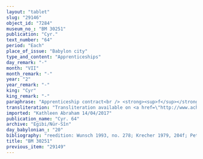```yaml
---
layout: "tablet"
slug: "29146"
object_id: "7284"
museum_no_: "BM 30251"
publication: "Cyr."
text_number: "64"
period: "Each"
place_of_issue: "Babylon city"
type_and_content: "Apprenticeships"
day_remark: "-"
month: "VII"
month_remark: "-"
year: "2"
year_remark: "-"
king: "Cyr"
king_remark: "-"
paraphrase: "Apprenticeship contract<br /> <strong><sup>f</sup></strong><strong>A</strong> gives (<em>nadānu</em>) <strong>C<sub>1</sub></strong>, her husband&rsquo;s (<strong>C<sub>2</sub></strong>) slave, to <strong>B</strong> during 5 years to learn the art of weaving (<em>ina i&scaron;parūtu</em>). <strong>B </strong>will teach <strong>C<sub>1</sub></strong> all about the weaver&rsquo;s craft. <strong><sup>f</sup>A</strong> will give <strong>C<sub>1 </sub></strong>each day for 1 year (<em>adi ṭuppi ṭuppi</em>) 1 sila of bread and clothing. When he doesn&rsquo;t teach the weaver&rsquo;s craft, he will pay each day 0;0.1.0 kor barley to the slave as his wage (<em>mandattu</em>). The party that breaches the contract (<em>nabalkutu</em>), has to pay (<em>nadānu</em>) 20 shekels of silver. Names of 3 witnesses and the scribe: Dummuqu/Bēl-ahhē-iddin//Egibi, who is the brother-in-law of <strong>C<sub>2</sub></strong><sub>.</sub><br /> &nbsp;<br /> <strong><sup>f</sup></strong><strong>A </strong>= <sup>f</sup>Nuptāya/Iddin-Marduk//Nūr-S&icirc;n; <strong>B </strong>= Bēl-ēṭir/Aplāya//Bēl-ēṭiru; <strong>C<sub>1 </sub></strong>= Atkal-ana-Marduk; <strong>C<sub>2 </sub></strong>= Itti-Marduk-balāṭu/Nab&ucirc;-ahhē-iddin//Egibi"
transliteration: "Transliteration available on <a href=\"http://www.achemenet.com/fr/item/?/sources-textuelles/textes-par-langues-et-ecritures/babylonien/autres-archives-privees/1666559\" target=\"_blank\">Achemenet</a>"
imported: "Kathleen Abraham 14/04/2017"
publication_name: "Cyr. 64"
archive: "Egibi/Nūr-Sîn"
day_babylonian_: "20"
bibliography: "reedition: Wunsch 1993, no. 278; Krecher 1979, 204f; Petschow 1956 (NBPf.), 25; Kohler and Peiser, BRL 2 (1891), 55f.; Demuth, BA 3 (1898), 418ff.; Revillout, BOR 1 (1886/1887), 81ff.; San Nicolò 1950, 8ff.; Dandamaev 1984, 283."
title: "BM 30251"
previous_item: "29149"
---
```

